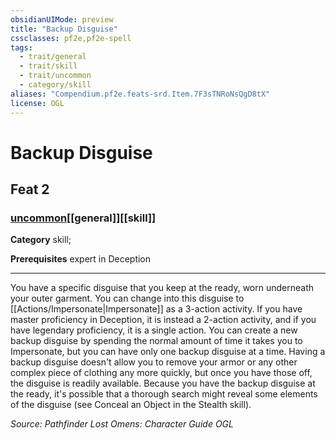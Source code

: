 ```yaml
---
obsidianUIMode: preview
title: "Backup Disguise"
cssclasses: pf2e,pf2e-spell
tags:
  - trait/general
  - trait/skill
  - trait/uncommon
  - category/skill
aliases: "Compendium.pf2e.feats-srd.Item.7F3sTNRoNsQgD8tX"
license: OGL
---
```

# Backup Disguise
## Feat 2
### [uncommon](uncommon "Uncommon Rarity Trait")[[general]][[skill]]

**Category** skill; 



**Prerequisites** expert in Deception
* * *
You have a specific disguise that you keep at the ready, worn underneath your outer garment. You can change into this disguise to [[Actions/Impersonate|Impersonate]] as a 3-action activity. If you have master proficiency in Deception, it is instead a 2-action activity, and if you have legendary proficiency, it is a single action. You can create a new backup disguise by spending the normal amount of time it takes you to Impersonate, but you can have only one backup disguise at a time. Having a backup disguise doesn't allow you to remove your armor or any other complex piece of clothing any more quickly, but once you have those off, the disguise is readily available. Because you have the backup disguise at the ready, it's possible that a thorough search might reveal some elements of the disguise (see Conceal an Object in the Stealth skill).

*Source: Pathfinder Lost Omens: Character Guide*
*OGL*